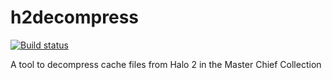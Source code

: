 # h2decompress
[![Build status](https://ci.appveyor.com/api/projects/status/0b1oxcs9284lfbcu?svg=true)](https://ci.appveyor.com/project/camden-smallwood/h2decompress)

A tool to decompress cache files from Halo 2 in the Master Chief Collection
